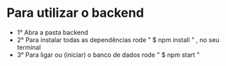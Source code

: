 # Para utilizar o backend

- 1° Abra a pasta backend
- 2° Para instalar todas as dependências rode " $ npm install " , no seu terminal
- 3° Para ligar ou (iniciar) o banco de dados rode " $ npm start "
